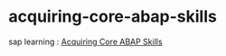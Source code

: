 # acquiring-core-abap-skills
sap learning : [Acquiring Core ABAP Skills](https://learning.sap.com/learning-journeys/acquire-core-abap-skills)
